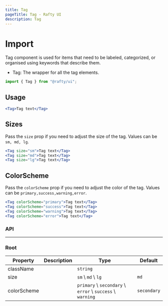 ```yaml
---
title: Tag
pageTitle: Tag - Rafty UI
description: Tag
---
```


# Import

Tag component is used for items that need to be labeled, categorized, or organised using keywords that describe them.

- Tag: The wrapper for all the tag elements.

```jsx
import { Tag } from "@rafty/ui";
```

## Usage

```jsx
<Tag>Tag text</Tag>
```

## Sizes

Pass the `size` prop if you need to adjust the size of the tag. Values can be `sm, md, lg`.

```jsx
<Tag size="sm">Tag text</Tag>
<Tag size="md">Tag text</Tag>
<Tag size="lg">Tag text</Tag>
```

## ColorScheme

Pass the `colorScheme` prop if you need to adjust the color of the tag. Values can be `primary,success,warning,error`.

```jsx
<Tag colorScheme="primary">Tag text</Tag>
<Tag colorScheme="success">Tag text</Tag>
<Tag colorScheme="warning">Tag text</Tag>
<Tag colorScheme="error">Tag text</Tag>
```

### API

---

### Root

| Property    | Description | Type                                                      | Default     |
| ----------- | ----------- | --------------------------------------------------------- | ----------- |
| className   |             | `string`                                                  |             |
| size        |             | `sm` \ `md` \ `lg`                                        | `md`        |
| colorScheme |             | `primary` \ `secondary` \ `error` \ `success` \ `warning` | `secondary` |
